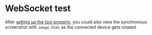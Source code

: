 # WebSocket test

After [setting up the tool properly](../README.md#quick-start), you could also view the synchronous screenshot
with `image.html` as the connected device gets rotated.
